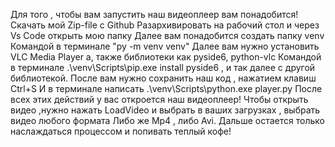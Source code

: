 Для того , чтобы вам запустить наш видеоплеер вам понадобится!
Скачать мой Zip-file с Github
Разархивировать на рабочий стол и через Vs Code открыть мою папку
Далее вам понадобится создать папку venv
Командой в терминале "py -m venv venv"
Далее вам нужно установить VLC Media Player а, также библиотеки как pyside6, python-vlc
Командой в терминале .\venv\Scripts\pip.exe install pyside6 , и так далее с другой библиотекой.
После вам нужно сохранить наш код , нажатием клавиш Ctrl+S
И в терминале написать .\venv\Scripts\python.exe player.py
После всех этих действий у вас откроется наш видеоплеер!
Чтобы открыть видео ,нужно нажать LoadVideo и выбрать в ваших загрузках , выбрать видео любого формата
Либо же Mp4 , либо Avi.
Дальше остается только наслаждаться процессом и попивать теплый кофе!
